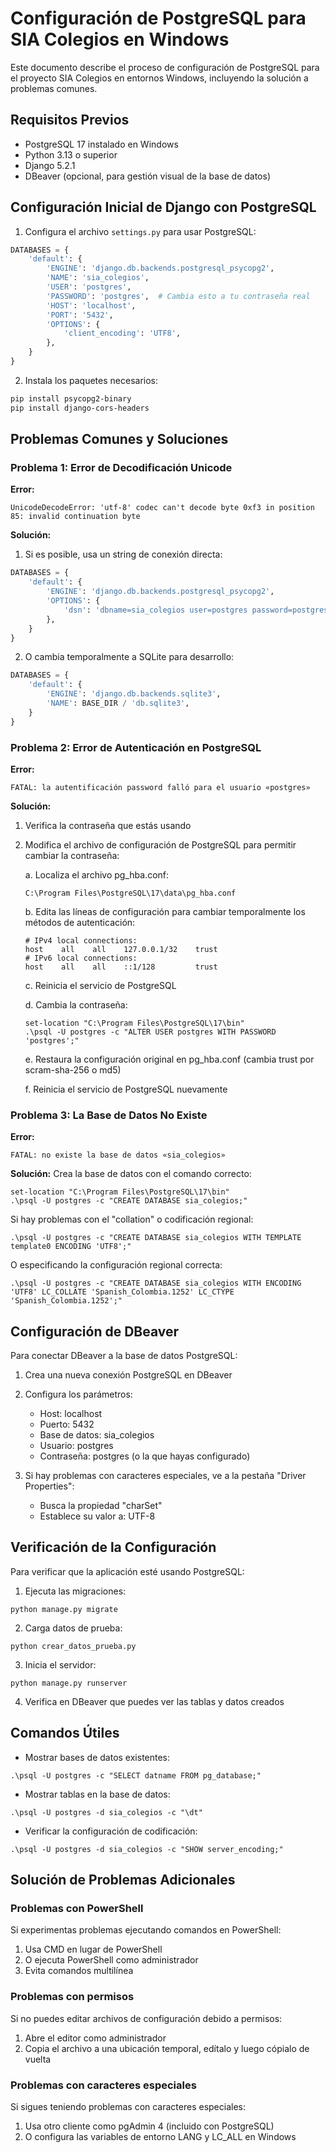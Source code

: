 # Configuración de PostgreSQL para SIA Colegios en Windows

Este documento describe el proceso de configuración de PostgreSQL para el proyecto SIA Colegios en entornos Windows, incluyendo la solución a problemas comunes.

## Requisitos Previos

- PostgreSQL 17 instalado en Windows
- Python 3.13 o superior
- Django 5.2.1
- DBeaver (opcional, para gestión visual de la base de datos)

## Configuración Inicial de Django con PostgreSQL

1. Configura el archivo `settings.py` para usar PostgreSQL:

```python
DATABASES = {
    'default': {
        'ENGINE': 'django.db.backends.postgresql_psycopg2',
        'NAME': 'sia_colegios',
        'USER': 'postgres',
        'PASSWORD': 'postgres',  # Cambia esto a tu contraseña real
        'HOST': 'localhost',
        'PORT': '5432',
        'OPTIONS': {
            'client_encoding': 'UTF8',
        },
    }
}
```

2. Instala los paquetes necesarios:

```bash
pip install psycopg2-binary
pip install django-cors-headers
```

## Problemas Comunes y Soluciones

### Problema 1: Error de Decodificación Unicode

**Error:**
```
UnicodeDecodeError: 'utf-8' codec can't decode byte 0xf3 in position 85: invalid continuation byte
```

**Solución:**
1. Si es posible, usa un string de conexión directa:

```python
DATABASES = {
    'default': {
        'ENGINE': 'django.db.backends.postgresql_psycopg2',
        'OPTIONS': {
            'dsn': 'dbname=sia_colegios user=postgres password=postgres host=localhost port=5432',
        },
    }
}
```

2. O cambia temporalmente a SQLite para desarrollo:

```python
DATABASES = {
    'default': {
        'ENGINE': 'django.db.backends.sqlite3',
        'NAME': BASE_DIR / 'db.sqlite3',
    }
}
```

### Problema 2: Error de Autenticación en PostgreSQL

**Error:**
```
FATAL: la autentificación password falló para el usuario «postgres»
```

**Solución:**
1. Verifica la contraseña que estás usando
2. Modifica el archivo de configuración de PostgreSQL para permitir cambiar la contraseña:

   a. Localiza el archivo pg_hba.conf:
   ```
   C:\Program Files\PostgreSQL\17\data\pg_hba.conf
   ```

   b. Edita las líneas de configuración para cambiar temporalmente los métodos de autenticación:
   ```
   # IPv4 local connections:
   host    all    all    127.0.0.1/32    trust
   # IPv6 local connections:
   host    all    all    ::1/128         trust
   ```

   c. Reinicia el servicio de PostgreSQL
   
   d. Cambia la contraseña:
   ```
   set-location "C:\Program Files\PostgreSQL\17\bin"
   .\psql -U postgres -c "ALTER USER postgres WITH PASSWORD 'postgres';"
   ```

   e. Restaura la configuración original en pg_hba.conf (cambia trust por scram-sha-256 o md5)
   
   f. Reinicia el servicio de PostgreSQL nuevamente

### Problema 3: La Base de Datos No Existe

**Error:**
```
FATAL: no existe la base de datos «sia_colegios»
```

**Solución:**
Crea la base de datos con el comando correcto:

```
set-location "C:\Program Files\PostgreSQL\17\bin"
.\psql -U postgres -c "CREATE DATABASE sia_colegios;"
```

Si hay problemas con el "collation" o codificación regional:

```
.\psql -U postgres -c "CREATE DATABASE sia_colegios WITH TEMPLATE template0 ENCODING 'UTF8';"
```

O especificando la configuración regional correcta:

```
.\psql -U postgres -c "CREATE DATABASE sia_colegios WITH ENCODING 'UTF8' LC_COLLATE 'Spanish_Colombia.1252' LC_CTYPE 'Spanish_Colombia.1252';"
```

## Configuración de DBeaver

Para conectar DBeaver a la base de datos PostgreSQL:

1. Crea una nueva conexión PostgreSQL en DBeaver
2. Configura los parámetros:
   - Host: localhost
   - Puerto: 5432
   - Base de datos: sia_colegios
   - Usuario: postgres
   - Contraseña: postgres (o la que hayas configurado)

3. Si hay problemas con caracteres especiales, ve a la pestaña "Driver Properties":
   - Busca la propiedad "charSet"
   - Establece su valor a: UTF-8

## Verificación de la Configuración

Para verificar que la aplicación esté usando PostgreSQL:

1. Ejecuta las migraciones:
```
python manage.py migrate
```

2. Carga datos de prueba:
```
python crear_datos_prueba.py
```

3. Inicia el servidor:
```
python manage.py runserver
```

4. Verifica en DBeaver que puedes ver las tablas y datos creados

## Comandos Útiles

- Mostrar bases de datos existentes:
```
.\psql -U postgres -c "SELECT datname FROM pg_database;"
```

- Mostrar tablas en la base de datos:
```
.\psql -U postgres -d sia_colegios -c "\dt"
```

- Verificar la configuración de codificación:
```
.\psql -U postgres -d sia_colegios -c "SHOW server_encoding;"
```

## Solución de Problemas Adicionales

### Problemas con PowerShell

Si experimentas problemas ejecutando comandos en PowerShell:

1. Usa CMD en lugar de PowerShell
2. O ejecuta PowerShell como administrador
3. Evita comandos multilínea

### Problemas con permisos

Si no puedes editar archivos de configuración debido a permisos:

1. Abre el editor como administrador
2. Copia el archivo a una ubicación temporal, edítalo y luego cópialo de vuelta

### Problemas con caracteres especiales

Si sigues teniendo problemas con caracteres especiales:

1. Usa otro cliente como pgAdmin 4 (incluido con PostgreSQL)
2. O configura las variables de entorno LANG y LC_ALL en Windows 